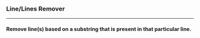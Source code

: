 ### Line/Lines Remover
---------------------------
#### Remove line(s) based on a substring that is present in that particular line.